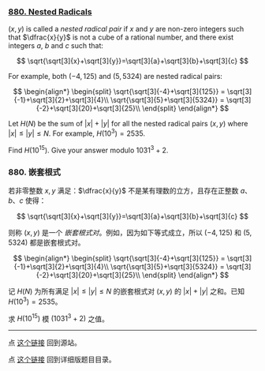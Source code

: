 ### [880. Nested Radicals](https://projecteuler.net/problem=880)

$(x,y)$ is called a *nested radical pair* if $x$ and $y$ are non-zero integers such that $\dfrac{x}{y}$ is not a cube of a rational number, and there exist integers $a$, $b$ and $c$ such that:

$$
\sqrt{\sqrt[3]{x}+\sqrt[3]{y}}=\sqrt[3]{a}+\sqrt[3]{b}+\sqrt[3]{c}
$$

For example, both $(-4,125)$ and $(5,5324)$ are nested radical pairs:

$$
\begin{align*}
\begin{split}
\sqrt{\sqrt[3]{-4}+\sqrt[3]{125}} = \sqrt[3]{-1}+\sqrt[3]{2}+\sqrt[3]{4}\\
\sqrt{\sqrt[3]{5}+\sqrt[3]{5324}} = \sqrt[3]{-2}+\sqrt[3]{20}+\sqrt[3]{25}\\
\end{split}
\end{align*}
$$

Let $H(N)$ be the sum of $|x|+|y|$ for all the nested radical pairs $(x, y)$ where $|x| \leq |y|\leq N$. 
For example, $H(10^3)=2535$.

Find $H(10^{15})$. Give your answer modulo $1031^3+2$.

### 880. 嵌套根式

若非零整数 $x, y$ 满足：$\dfrac{x}{y}$ 不是某有理数的立方，且存在正整数 $a$、$b$、$c$ 使得：

$$
\sqrt{\sqrt[3]{x}+\sqrt[3]{y}}=\sqrt[3]{a}+\sqrt[3]{b}+\sqrt[3]{c}
$$

则称 $(x, y)$ 是一个 *嵌套根式对*。例如，因为如下等式成立，所以 $(-4,125)$ 和 $(5,5324)$ 都是嵌套根式对。

$$
\begin{align*}
\begin{split}
\sqrt{\sqrt[3]{-4}+\sqrt[3]{125}} = \sqrt[3]{-1}+\sqrt[3]{2}+\sqrt[3]{4}\\
\sqrt{\sqrt[3]{5}+\sqrt[3]{5324}} = \sqrt[3]{-2}+\sqrt[3]{20}+\sqrt[3]{25}\\
\end{split}
\end{align*}
$$

记 $H(N)$ 为所有满足 $|x| \leq |y|\leq N$ 的嵌套根式对 $(x, y)$ 的 $|x|+|y|$ 之和。已知 $H(10^3)=2535$。

求 $H(10^{15})$ 模 $(1031^3+2)$ 之值。


---

点 [这个链接](https://fsy-juruo.github.io/pe-chinese-translation/) 回到源站。

点 [这个链接](https://fsy-juruo.github.io/pe-chinese-translation/detailed_content_archives.html) 回到详细版题目目录。